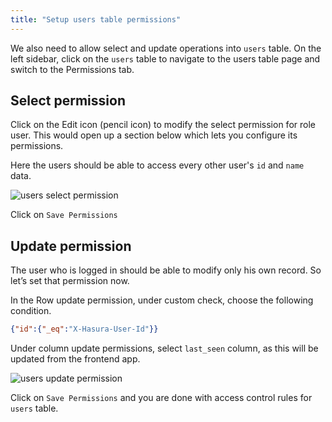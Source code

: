 ```yaml
---
title: "Setup users table permissions"
---
```


We also need to allow select and update operations into `users` table. 
On the left sidebar, click on the `users` table to navigate to the users table page and switch to the Permissions tab.

## Select permission

Click on the Edit icon (pencil icon) to modify the select permission for role user. This would open up a section below which lets you configure its permissions.

Here the users should be able to access every other user's `id` and `name` data.

![users select permission](/https://graphql-engine-cdn.hasura.io/learn-hasura/assets/graphql-hasura/users-select-permission.png)

Click on `Save Permissions`

## Update permission

The user who is logged in should be able to modify only his own record. So let’s set that permission now. 

In the Row update permission, under custom check, choose the following condition.

```json
{"id":{"_eq":"X-Hasura-User-Id"}}
```

Under column update permissions, select `last_seen` column, as this will be updated from the frontend app.

![users update permission](/https://graphql-engine-cdn.hasura.io/learn-hasura/assets/graphql-hasura/users-update-permission.png)

Click on `Save Permissions` and you are done with access control rules for `users` table.



